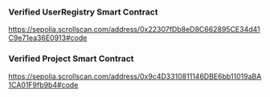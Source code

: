 ### Verified UserRegistry Smart Contract
https://sepolia.scrollscan.com/address/0x22307fDb8eD8C662895CE34d41C9e71ea36E0913#code

### Verified Project Smart Contract
https://sepolia.scrollscan.com/address/0x9c4D3310811146DBE6bb11019aBA1CA01F9fb9b4#code
